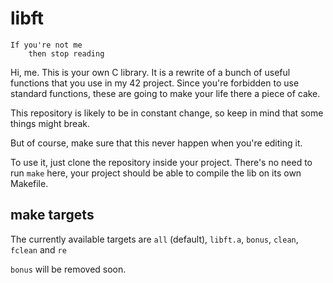 # libft

```
If you're not me
    then stop reading
```

Hi, me. This is your own C library. It is a rewrite of a bunch of useful
functions that you use in my 42 project. Since you're forbidden to use standard
functions, these are going to make your life there a piece of cake.

This repository is likely to be in constant change, so keep in mind that some
things might break.

But of course, make sure that this never happen when you're editing it.

To use it, just clone the repository inside your project. There's no need to 
run `make` here, your project should be able to compile the lib on its own
Makefile.

## make targets
The currently available targets are `all` (default), `libft.a`, `bonus`, `clean`,
`fclean` and `re`

`bonus` will be removed soon.
